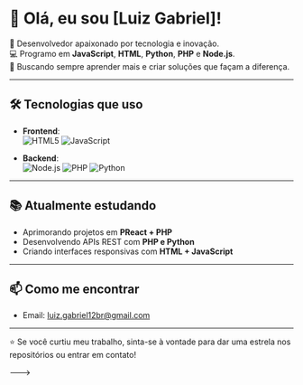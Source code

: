 # 👋 Olá, eu sou [Luiz Gabriel]!

🎯 Desenvolvedor apaixonado por tecnologia e inovação.  
💻 Programo em **JavaScript**, **HTML**, **Python**, **PHP** e **Node.js**.  
🚀 Buscando sempre aprender mais e criar soluções que façam a diferença.

---

## 🛠️ Tecnologias que uso

- **Frontend**:  
  ![HTML5](https://img.shields.io/badge/-HTML5-E34F26?style=flat&logo=html5&logoColor=fff)
  ![JavaScript](https://img.shields.io/badge/-JavaScript-F7DF1E?style=flat&logo=javascript&logoColor=000)

- **Backend**:  
  ![Node.js](https://img.shields.io/badge/-Node.js-339933?style=flat&logo=node.js&logoColor=fff)
  ![PHP](https://img.shields.io/badge/-PHP-777BB4?style=flat&logo=php&logoColor=fff)
  ![Python](https://img.shields.io/badge/-Python-3776AB?style=flat&logo=python&logoColor=fff)

---

## 📚 Atualmente estudando

- Aprimorando projetos em **PReact + PHP**
- Desenvolvendo APIs REST com **PHP e Python**
- Criando interfaces responsivas com **HTML + JavaScript**

---

## 📫 Como me encontrar

- Email: luiz.gabriel12br@gmail.com

---

⭐ Se você curtiu meu trabalho, sinta-se à vontade para dar uma estrela nos repositórios ou entrar em contato!


--->

